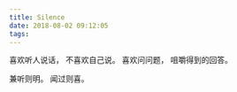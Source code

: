 ```yaml
---
title: Silence
date: 2018-08-02 09:12:05
tags:
---
```


喜欢听人说话，
不喜欢自己说。
喜欢问问题，
咀嚼得到的回答。


兼听则明。
闻过则喜。
